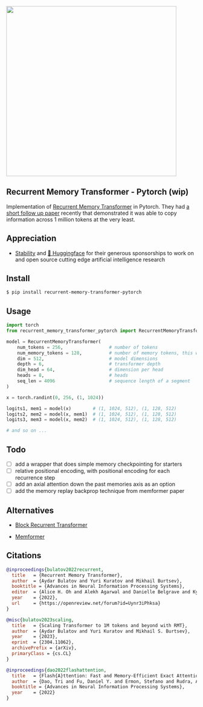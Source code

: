 <img src="./rmt.png" width="450px"></img>

## Recurrent Memory Transformer - Pytorch (wip)

Implementation of <a href="https://arxiv.org/abs/2207.06881">Recurrent Memory Transformer</a> in Pytorch. They had <a href="https://arxiv.org/abs/2304.11062">a short follow up paper</a> recently that demonstrated it was able to copy information across 1 million tokens at the very least.

## Appreciation

- <a href="https://stability.ai/">Stability</a> and <a href="https://huggingface.co/">🤗 Huggingface</a> for their generous sponsorships to work on and open source cutting edge artificial intelligence research

## Install

```bash
$ pip install recurrent-memory-transformer-pytorch
```

## Usage

```python
import torch
from recurrent_memory_transformer_pytorch import RecurrentMemoryTransformer

model = RecurrentMemoryTransformer(
    num_tokens = 256,                 # number of tokens
    num_memory_tokens = 128,          # number of memory tokens, this will determine the bottleneck for information being passed to the future
    dim = 512,                        # model dimensions
    depth = 6,                        # transformer depth
    dim_head = 64,                    # dimension per head
    heads = 8,                        # heads
    seq_len = 4096                    # sequence length of a segment
)

x = torch.randint(0, 256, (1, 1024))

logits1, mem1 = model(x)        # (1, 1024, 512), (1, 128, 512)
logits2, mem2 = model(x, mem1)  # (1, 1024, 512), (1, 128, 512)
logits3, mem3 = model(x, mem2)  # (1, 1024, 512), (1, 128, 512)

# and so on ...

```

## Todo

- [ ] add a wrapper that does simple memory checkpointing for starters
- [ ] relative positional encoding, with positional encoding for each recurrence step
- [ ] add an axial attention down the past memories axis as an option
- [ ] add the memory replay backprop technique from memformer paper

## Alternatives

- <a href="https://github.com/lucidrains/block-recurrent-transformer-pytorch">Block Recurrent Transformer</a>

- <a href="https://github.com/lucidrains/memformer">Memformer</a>

## Citations

```bibtex
@inproceedings{bulatov2022recurrent,
  title   = {Recurrent Memory Transformer},
  author  = {Aydar Bulatov and Yuri Kuratov and Mikhail Burtsev},
  booktitle = {Advances in Neural Information Processing Systems},
  editor  = {Alice H. Oh and Alekh Agarwal and Danielle Belgrave and Kyunghyun Cho},
  year    = {2022},
  url     = {https://openreview.net/forum?id=Uynr3iPhksa}
}
```

```bibtex
@misc{bulatov2023scaling,
  title   = {Scaling Transformer to 1M tokens and beyond with RMT}, 
  author  = {Aydar Bulatov and Yuri Kuratov and Mikhail S. Burtsev},
  year    = {2023},
  eprint  = {2304.11062},
  archivePrefix = {arXiv},
  primaryClass = {cs.CL}
}
```

```bibtex
@inproceedings{dao2022flashattention,
  title   = {Flash{A}ttention: Fast and Memory-Efficient Exact Attention with {IO}-Awareness},
  author  = {Dao, Tri and Fu, Daniel Y. and Ermon, Stefano and Rudra, Atri and R{\'e}, Christopher},
  booktitle = {Advances in Neural Information Processing Systems},
  year    = {2022}
}
```
